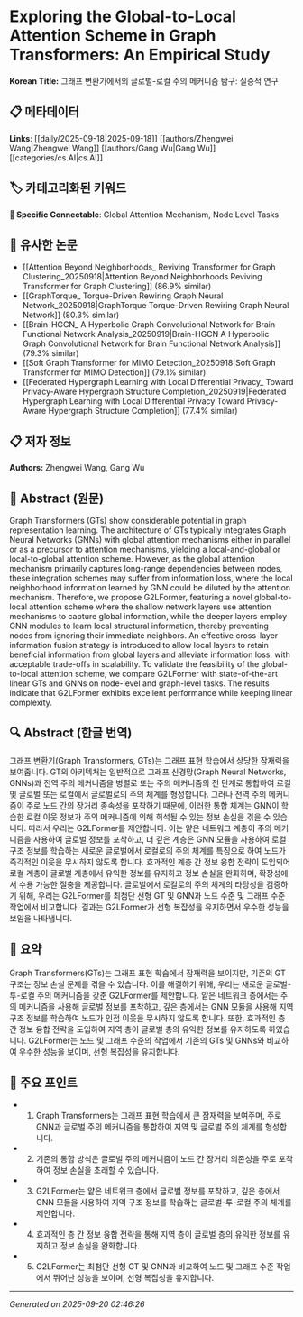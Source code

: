 # Exploring the Global-to-Local Attention Scheme in Graph Transformers: An Empirical Study

**Korean Title:** 그래프 변환기에서의 글로벌-로컬 주의 메커니즘 탐구: 실증적 연구

## 📋 메타데이터

**Links**: [[daily/2025-09-18|2025-09-18]] [[authors/Zhengwei Wang|Zhengwei Wang]] [[authors/Gang Wu|Gang Wu]] [[categories/cs.AI|cs.AI]]

## 🏷️ 카테고리화된 키워드
**🔗 Specific Connectable**: Global Attention Mechanism, Node Level Tasks

## 🔗 유사한 논문
- [[Attention Beyond Neighborhoods_ Reviving Transformer for Graph Clustering_20250918|Attention Beyond Neighborhoods Reviving Transformer for Graph Clustering]] (86.9% similar)
- [[GraphTorque_ Torque-Driven Rewiring Graph Neural Network_20250918|GraphTorque Torque-Driven Rewiring Graph Neural Network]] (80.3% similar)
- [[Brain-HGCN_ A Hyperbolic Graph Convolutional Network for Brain Functional Network Analysis_20250919|Brain-HGCN A Hyperbolic Graph Convolutional Network for Brain Functional Network Analysis]] (79.3% similar)
- [[Soft Graph Transformer for MIMO Detection_20250918|Soft Graph Transformer for MIMO Detection]] (79.1% similar)
- [[Federated Hypergraph Learning with Local Differential Privacy_ Toward Privacy-Aware Hypergraph Structure Completion_20250919|Federated Hypergraph Learning with Local Differential Privacy Toward Privacy-Aware Hypergraph Structure Completion]] (77.4% similar)

## 📋 저자 정보

**Authors:** Zhengwei Wang, Gang Wu

## 📄 Abstract (원문)

Graph Transformers (GTs) show considerable potential in graph representation
learning. The architecture of GTs typically integrates Graph Neural Networks
(GNNs) with global attention mechanisms either in parallel or as a precursor to
attention mechanisms, yielding a local-and-global or local-to-global attention
scheme. However, as the global attention mechanism primarily captures
long-range dependencies between nodes, these integration schemes may suffer
from information loss, where the local neighborhood information learned by GNN
could be diluted by the attention mechanism. Therefore, we propose G2LFormer,
featuring a novel global-to-local attention scheme where the shallow network
layers use attention mechanisms to capture global information, while the deeper
layers employ GNN modules to learn local structural information, thereby
preventing nodes from ignoring their immediate neighbors. An effective
cross-layer information fusion strategy is introduced to allow local layers to
retain beneficial information from global layers and alleviate information
loss, with acceptable trade-offs in scalability. To validate the feasibility of
the global-to-local attention scheme, we compare G2LFormer with
state-of-the-art linear GTs and GNNs on node-level and graph-level tasks. The
results indicate that G2LFormer exhibits excellent performance while keeping
linear complexity.

## 🔍 Abstract (한글 번역)

그래프 변환기(Graph Transformers, GTs)는 그래프 표현 학습에서 상당한 잠재력을 보여줍니다. GT의 아키텍처는 일반적으로 그래프 신경망(Graph Neural Networks, GNNs)과 전역 주의 메커니즘을 병렬로 또는 주의 메커니즘의 전 단계로 통합하여 로컬 및 글로벌 또는 로컬에서 글로벌로의 주의 체계를 형성합니다. 그러나 전역 주의 메커니즘이 주로 노드 간의 장거리 종속성을 포착하기 때문에, 이러한 통합 체계는 GNN이 학습한 로컬 이웃 정보가 주의 메커니즘에 의해 희석될 수 있는 정보 손실을 겪을 수 있습니다. 따라서 우리는 G2LFormer를 제안합니다. 이는 얕은 네트워크 계층이 주의 메커니즘을 사용하여 글로벌 정보를 포착하고, 더 깊은 계층은 GNN 모듈을 사용하여 로컬 구조 정보를 학습하는 새로운 글로벌에서 로컬로의 주의 체계를 특징으로 하여 노드가 즉각적인 이웃을 무시하지 않도록 합니다. 효과적인 계층 간 정보 융합 전략이 도입되어 로컬 계층이 글로벌 계층에서 유익한 정보를 유지하고 정보 손실을 완화하며, 확장성에서 수용 가능한 절충을 제공합니다. 글로벌에서 로컬로의 주의 체계의 타당성을 검증하기 위해, 우리는 G2LFormer를 최첨단 선형 GT 및 GNN과 노드 수준 및 그래프 수준 작업에서 비교합니다. 결과는 G2LFormer가 선형 복잡성을 유지하면서 우수한 성능을 보임을 나타냅니다.

## 📝 요약

Graph Transformers(GTs)는 그래프 표현 학습에서 잠재력을 보이지만, 기존의 GT 구조는 정보 손실 문제를 겪을 수 있습니다. 이를 해결하기 위해, 우리는 새로운 글로벌-투-로컬 주의 메커니즘을 갖춘 G2LFormer를 제안합니다. 얕은 네트워크 층에서는 주의 메커니즘을 사용해 글로벌 정보를 포착하고, 깊은 층에서는 GNN 모듈을 사용해 지역 구조 정보를 학습하여 노드가 인접 이웃을 무시하지 않도록 합니다. 또한, 효과적인 층 간 정보 융합 전략을 도입하여 지역 층이 글로벌 층의 유익한 정보를 유지하도록 하였습니다. G2LFormer는 노드 및 그래프 수준의 작업에서 기존의 GTs 및 GNNs와 비교하여 우수한 성능을 보이며, 선형 복잡성을 유지합니다.

## 🎯 주요 포인트

- 1. Graph Transformers는 그래프 표현 학습에서 큰 잠재력을 보여주며, 주로 GNN과 글로벌 주의 메커니즘을 통합하여 지역 및 글로벌 주의 체계를 형성합니다.

- 2. 기존의 통합 방식은 글로벌 주의 메커니즘이 노드 간 장거리 의존성을 주로 포착하여 정보 손실을 초래할 수 있습니다.

- 3. G2LFormer는 얕은 네트워크 층에서 글로벌 정보를 포착하고, 깊은 층에서 GNN 모듈을 사용하여 지역 구조 정보를 학습하는 글로벌-투-로컬 주의 체계를 제안합니다.

- 4. 효과적인 층 간 정보 융합 전략을 통해 지역 층이 글로벌 층의 유익한 정보를 유지하고 정보 손실을 완화합니다.

- 5. G2LFormer는 최첨단 선형 GT 및 GNN과 비교하여 노드 및 그래프 수준 작업에서 뛰어난 성능을 보이며, 선형 복잡성을 유지합니다.

---

*Generated on 2025-09-20 02:46:26*